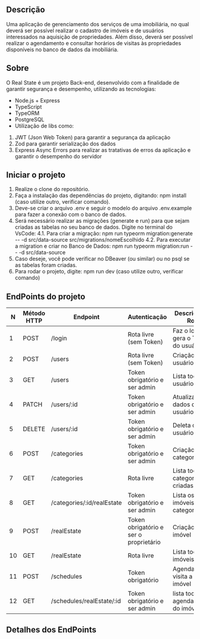 ## Descrição
Uma aplicação de gerenciamento dos serviços de uma imobiliária, no qual deverá ser possível realizar o cadastro de imóveis e de usuários interessados na aquisição de propriedades. Além disso, deverá ser possível realizar o agendamento e consultar horários de visitas às propriedades disponíveis no banco de dados da imobiliária.

## Sobre

O Real State é um projeto Back-end, desenvolvido com a finalidade de garantir segurança e desempenho, utilizando as tecnologias:
- Node.js + Express
- TypeScript
- TypeORM
- PostgreSQL
- Utilização de libs como:  
1. JWT (Json Web Token) para garantir a segurança da aplicação
2. Zod para garantir serialização dos dados
3. Express Async Errors para realizar as tratativas de erros da aplicação e garantir o desempenho do servidor

## Iniciar o projeto
1. Realize o clone do repositório.
2. Faça a instalação das dependências do projeto, digitando: npm install (caso utilize outro, verificar comando).
3. Deve-se criar o arquivo .env e seguir o modelo do arquivo .env.example para fazer a conexão com o banco de dados.
4. Será necessário realizar as migrações (generate e run) para que sejam criadas as tabelas no seu banco de dados. Digite no terminal do VsCode: 4.1. Para criar a migração: npm run typeorm migration:generate -- -d src/data-source src/migrations/nomeEscolhido 4.2. Para executar a migration e criar no Banco de Dados: npm run typeorm migration:run -- -d src/data-source
5. Caso deseje, você pode verificar no DBeaver (ou similar) ou no psql se as tabelas foram criadas.
6. Para rodar o projeto, digite: npm run dev (caso utilize outro, verificar comando)

## EndPoints do projeto

|N | Método HTTP| Endpoint                   | Autenticação                           | Descrição da Rota                       |
|- | ---------- | -------------------------- | -------------------------------------- | --------------------------------------- |
|1 | POST       | /login                     | Rota livre (sem Token)                 | Faz o login e gera o Token do usuário   |
|2 | POST       | /users                     | Rota livre (sem Token)                 | Criação de usuário                      |
|3 | GET        | /users                     | Token obrigatório e ser admin          | Lista todos os usuários                 |
|4 | PATCH      | /users/:id                 | Token obrigatório e ser admin          | Atualiza os dados do usuário            |
|5 | DELETE     | /users/:id                 | Token obrigatório e ser admin          | Deleta o usuário                        |
|6 | POST       | /categories                | Token obrigatório e ser admin          | Criação de categoria                    |
|7 | GET        | /categories                | Rota livre                             | Lista todas as categorias criadas       |
|8 | GET        | /categories/:id/realEstate | Token obrigatório e ser admin          | Lista os imóveis por categoria          |
|9 | POST       | /realEstate                | Token obrigatório e ser o proprietário | Criação de um imóvel                    |
|10| GET        | /realEstate                | Rota livre                             | Lista todos os imóveis                  |
|11| POST       | /schedules                 | Token obrigatório                      | Agenda uma visita a um imóvel           |
|12| GET        | /schedules/realEstate/:id  | Token obrigatório e ser admin          | lista todos os agendamentos do imóvel   |

## Detalhes dos EndPoints
